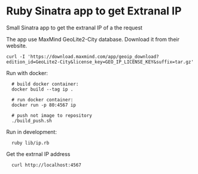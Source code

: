 # Ruby Sinatra app to get Extranal IP

Small Sinatra app to get the extranal IP of a the request

The app use MaxMind GeoLite2-City database. Download it from their website.

```
curl -I 'https://download.maxmind.com/app/geoip_download?edition_id=GeoLite2-City&license_key=GEO_IP_LICENSE_KEY&suffix=tar.gz'
```

Run with docker:
```
  # build docker container:
  docker build --tag ip .

  # run docker container:
  docker run -p 80:4567 ip

  # push not image to repository
  ./build_push.sh
```

Run in development:
```
  ruby lib/ip.rb
```

Get the extrnal IP address
```
  curl http://localhost:4567
```

